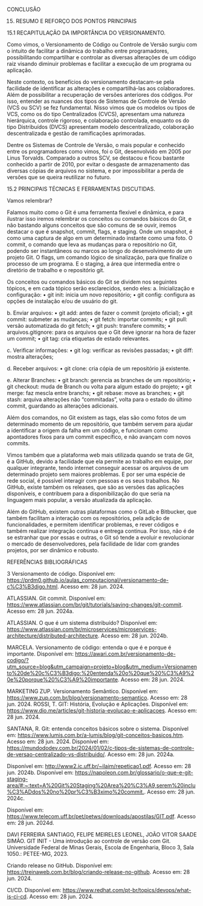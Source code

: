 CONCLUSÃO

15. RESUMO E REFORÇO DOS PONTOS PRINCIPAIS

15.1 RECAPITULAÇÃO DA IMPORTÂNCIA DO VERSIONAMENTO.

Como vimos, o Versionamento de Código ou Controle de Versão surgiu com o intuito de facilitar a dinâmica do trabalho entre programadores, possibilitando compartilhar e controlar as diversas alterações de um código raiz visando diminuir problemas e facilitar a execução de um programa ou aplicação. 

Neste contexto, os benefícios do versionamento destacam-se pela facilidade de identificar as alterações e compartilhá-las aos colaboradores. Além de possibilitar a recuperação de versões anteriores dos códigos. Por isso, entender as nuances dos tipos de Sistemas de Controle de Versão (VCS ou SCV)  se fez fundamental. Nisso vimos que os modelos ou tipos de VCS, como os do tipo Centralizados (CVCS), apresentam uma natureza hierárquica, controle rigoroso, e colaboração controlada, enquanto os do tipo Distribuídos (DVCS) apresentam modelo descentralizado, colaboração descentralizada e gestão de ramificações aprimoradas.

Dentre os Sistemas de Controle de Versão, o mais popular e conhecido entre os programadores como vimos, foi o Git, desenvolvido em 2005 por Linus Torvalds. 
Comparado a outros SCV,  se destacou e ficou bastante conhecido a partir de 2010, por evitar o desgaste de armazenamento das diversas cópias de arquivos no sistema, e por impossibilitar a perda de versões que se queira reutilizar no futuro. 










15.2 PRINCIPAIS TÉCNICAS E FERRAMENTAS DISCUTIDAS.

Vamos relembrar?

Falamos muito como o Git é uma ferramenta flexível e dinâmica, e para ilustrar isso iremos relembrar os conceitos ou comandos básicos do Git, e não bastando alguns conceitos que são comuns de se ouvir, iremos destacar o que é snapshot, commit, flags, e staging. Onde um snapshot, é como uma captura de algo em um determinado instante como uma foto. O commit, o comando que leva as mudanças para o repositório no Git, podendo ser instantâneos ou marcos ao longo do desenvolvimento de um projeto Git. O flags, um comando lógico de sinalização, para que finalize o processo de um programa. E o staging, a área que intermedia entre o diretório de trabalho e o repositório git.

Os conceitos ou comandos básicos do Git se dividem nos seguintes tópicos, e em cada tópico serão esclarecidos, sendo eles:
a.	Inicialização e configuração: 
•	git init: inicia um novo repositório;
•	git config: configura as opções de instalação e/ou de usuário do git.

b.	Enviar arquivos: 
•	git add: antes de fazer o commit (projeto oficial);
•	git commit: submeter as mudanças;
•	git fetch: importar commits;
•	git pull: versão automatizada do git fetch;
•	git push: transfere commits;
•	arquivos.gitignore: para os arquivos que o Git deve ignorar na hora de fazer um commit;
•	git tag: cria etiquetas de estado relevantes.

c.	Verificar informações:
•	git log: verificar as revisões passadas;
•	git diff: mostra alterações;

d.	Receber arquivos:
•	git clone: cria cópia de um repositório já existente.

e.	Alterar Branches:
•	git branch: gerencia as branches de um repositório;
•	git checkout: muda de Branch ou volta para algum estado do projeto;
•	git merge: faz mescla entre branchs;
•	git rebase: move as branches;
•	git stash: arquiva alterações não “commitadas”, volta para o estado do último commit, guardando as alterações adicionais.

Além dos comandos, no Git existem as tags, elas são como fotos de um determinado momento de um repositório, que também servem para ajudar a identificar a origem da falha em um código, e funcionam como apontadores fixos para um commit específico, e não avançam com novos commits.

Vimos também que a plataforma web mais utilizada quando se trata de Git, é a GitHub, devido a facilidade que ela permite ao trabalho em equipe, por qualquer integrante, tendo internet conseguir acessar os arquivos de um determinado projeto sem maiores problemas. E por ser uma espécie de rede social, é possível interagir com pessoas e os seus trabalhos. 
No GitHub, existe também os releases, que são as versões das aplicações disponíveis, e contribuem para a disponibilização do que seria na linguagem mais popular, a versão atualizada da aplicação.

Além do GitHub, existem outras plataformas como o GitLab e Bitbucker, que também facilitam a interação com os repositórios, pela adição de funcionalidades, e permitem identificar problemas, e rever códigos e também realizar integração continua e entrega continua. Por isso, não é de se estranhar que por essas e outras, o Git só tende a evoluir e revolucionar o mercado de desenvolvedores, pela facilidade de lidar com grandes projetos, por ser dinâmico e robusto.




REFERÊNCIAS BIBLIOGRÁFICAS

3 Versionamento de código. Disponível em: <https://prdm0.github.io/aulas_computacional/versionamento-de-c%C3%B3digo.html>. Acesso em: 28 jun. 2024.

ATLASSIAN. Git commit. Disponível em: <https://www.atlassian.com/br/git/tutorials/saving-changes/git-commit>. Acesso em: 28 jun. 2024a.

ATLASSIAN. O que é um sistema distribuído? Disponível em: <https://www.atlassian.com/br/microservices/microservices-architecture/distributed-architecture>. Acesso em: 28 jun. 2024b.

MARCELA. Versionamento de código: entenda o que é e porque é importante. Disponível em: <https://awari.com.br/versionamento-de-codigo/?utm_source=blog&utm_campaign=projeto+blog&utm_medium=Versionamento%20de%20c%C3%B3digo:%20entenda%20o%20que%20%C3%A9%20e%20porque%20%C3%A9%20importante>. Acesso em: 28 jun. 2024.

MARKETING ZUP. Versionamento Semântico. Disponível em: <https://www.zup.com.br/blog/versionamento-semantico>. Acesso em: 28 jun. 2024.
ROSSI, T. GIT: História, Evolução e Aplicações. Disponível em: <https://www.dio.me/articles/git-historia-evolucao-e-aplicacoes>. Acesso em: 28 jun. 2024.

SANTANA, R. Git: entenda conceitos básicos sobre o sistema. Disponível em: <https://www.lumis.com.br/a-lumis/blog/git-conceitos-basicos.htm>. Acesso em: 28 jun. 2024.
Disponível em: <https://mundododev.com.br/2024/01/02/c-tipos-de-sistemas-de-controle-de-versao-centralizado-vs-distribuido/>. Acesso em: 28 jun. 2024a.

Disponível em: <http://www2.ic.uff.br/~ilaim/repeticao1.pdf>. Acesso em: 28 jun. 2024b.
Disponível em: <https://napoleon.com.br/glossario/o-que-e-git-staging-area/#:~:text=A%20Git%20Staging%20Area%20%C3%A9,serem%20inclu%C3%ADdos%20no%20pr%C3%B3ximo%20commit.>. Acesso em: 28 jun. 2024c.

Disponível em: <https://www.telecom.uff.br/pet/petws/downloads/apostilas/GIT.pdf>. Acesso em: 28 jun. 2024d.

DAVI FERREIRA SANTIAGO, FELIPE MEIRELES LEONEL, JOÃO VITOR SAADE SIMÃO. GIT INIT - Uma introdução ao controle de versão com Git. Universidade Federal de Minas Gerais, Escola de Engenharia, Bloco 3, Sala 1050.: PETEE-MG, 2023.

Criando release no GitHub. Disponível em: <https://treinaweb.com.br/blog/criando-release-no-github>. Acesso em: 28 jun. 2024.

CI/CD. Disponível em: <https://www.redhat.com/pt-br/topics/devops/what-is-ci-cd>. Acesso em: 28 jun. 2024.
